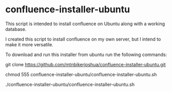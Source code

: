 # confluence-installer-ubuntu
This script is intended to install confluence on Ubuntu along with a working database.

I created this script to install confluence on my own server, but I intend to make it more versatile.

To download and run this installer from ubuntu run the following commands:

git clone https://github.com/mtnbikerjoshua/confluence-installer-ubuntu.git

chmod 555 confluence-installer-ubuntu/confluence-installer-ubuntu.sh

./confluence-installer-ubuntu/confluence-installer-ubuntu.sh
